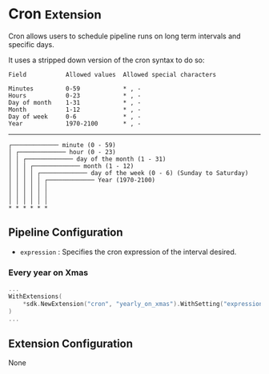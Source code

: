 # Cron <small>Extension</small>

Cron allows users to schedule pipeline runs on long term intervals and specific days.

It uses a stripped down version of the cron syntax to do so:

    Field           Allowed values  Allowed special characters

    Minutes         0-59            * , -
    Hours           0-23            * , -
    Day of month    1-31            * , -
    Month           1-12            * , -
    Day of week     0-6             * , -
    Year            1970-2100       * , -

---

```
┌───────────── minute (0 - 59)
│ ┌───────────── hour (0 - 23)
│ │ ┌───────────── day of the month (1 - 31)
│ │ │ ┌───────────── month (1 - 12)
│ │ │ │ ┌───────────── day of the week (0 - 6) (Sunday to Saturday)
│ │ │ │ │ ┌───────────── Year (1970-2100)
│ │ │ │ │ │
│ │ │ │ │ │
│ │ │ │ │ │
* * * * * *
```

## Pipeline Configuration

- `expression` <string>: Specifies the cron expression of the interval desired.

### Every year on Xmas

```go
...
WithExtensions(
    *sdk.NewExtension("cron", "yearly_on_xmas").WithSetting("expression", "0 1 25 12 * *"),
)
...
```

## Extension Configuration

None
